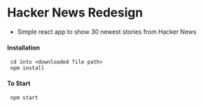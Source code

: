 
# Hacker News Redesign

  - Simple react app to show 30 newest stories from Hacker News

#### Installation
```
 cd into <downloaded file path>
 npm install
```

#### To Start

```
 npm start
```

